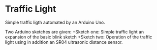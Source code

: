 # Traffic Light
Simple traffic ligth automated by an Arduino Uno.

Two Arduino sketches are given:
+Sketch one: Simple traffic light an expansion of the basic blink sketch
+Sketch two: Operation of the traffic light using in addition an SR04 ultrasonic distance sensor.


